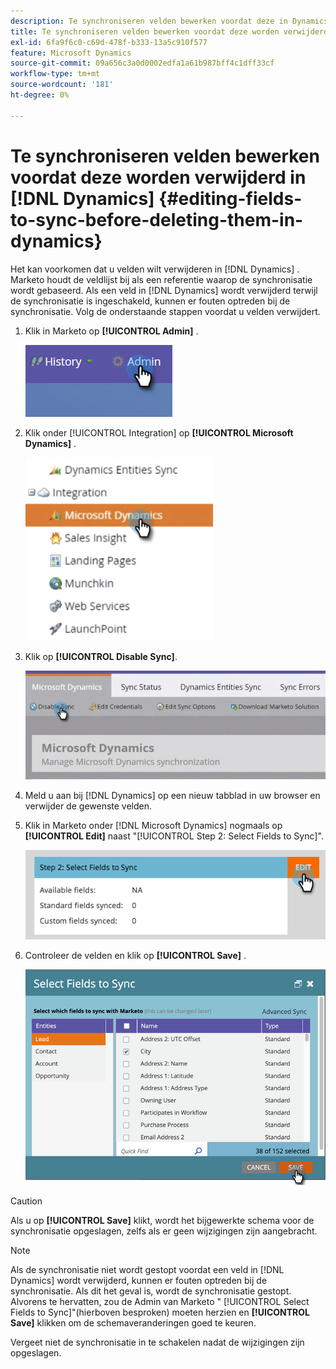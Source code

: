 ```yaml
---
description: Te synchroniseren velden bewerken voordat deze in Dynamics worden verwijderd - Marketo Docs - Productdocumentatie
title: Te synchroniseren velden bewerken voordat deze worden verwijderd in Dynamiek
exl-id: 6fa9f6c0-c69d-478f-b333-13a5c910f577
feature: Microsoft Dynamics
source-git-commit: 09a656c3a0d0002edfa1a61b987bff4c1dff33cf
workflow-type: tm+mt
source-wordcount: '181'
ht-degree: 0%

---
```


# Te synchroniseren velden bewerken voordat deze worden verwijderd in [!DNL Dynamics] {#editing-fields-to-sync-before-deleting-them-in-dynamics}

Het kan voorkomen dat u velden wilt verwijderen in [!DNL Dynamics] . Marketo houdt de veldlijst bij als een referentie waarop de synchronisatie wordt gebaseerd. Als een veld in [!DNL Dynamics] wordt verwijderd terwijl de synchronisatie is ingeschakeld, kunnen er fouten optreden bij de synchronisatie. Volg de onderstaande stappen voordat u velden verwijdert.

1. Klik in Marketo op **[!UICONTROL Admin]** .

   ![](assets/sync-before-deleting-them-in-dynamics-1.png)

1. Klik onder [!UICONTROL Integration] op **[!UICONTROL Microsoft Dynamics]** .

   ![](assets/sync-before-deleting-them-in-dynamics-2.png)

1. Klik op **[!UICONTROL Disable Sync]**.

   ![](assets/sync-before-deleting-them-in-dynamics-3.png)

1. Meld u aan bij [!DNL Dynamics] op een nieuw tabblad in uw browser en verwijder de gewenste velden.

1. Klik in Marketo onder [!DNL Microsoft Dynamics] nogmaals op **[!UICONTROL Edit]** naast &quot;[!UICONTROL Step 2: Select Fields to Sync]&quot;.

   ![](assets/sync-before-deleting-them-in-dynamics-4.png)

1. Controleer de velden en klik op **[!UICONTROL Save]** .

   ![](assets/sync-before-deleting-them-in-dynamics-5.png)

>[!CAUTION]
>
>Als u op **[!UICONTROL Save]** klikt, wordt het bijgewerkte schema voor de synchronisatie opgeslagen, zelfs als er geen wijzigingen zijn aangebracht.

>[!NOTE]
>
>Als de synchronisatie niet wordt gestopt voordat een veld in [!DNL Dynamics] wordt verwijderd, kunnen er fouten optreden bij de synchronisatie. Als dit het geval is, wordt de synchronisatie gestopt. Alvorens te hervatten, zou de Admin van Marketo &quot; [!UICONTROL Select Fields to Sync]&quot;(hierboven besproken) moeten herzien en **[!UICONTROL Save]** klikken om de schemaveranderingen goed te keuren.

Vergeet niet de synchronisatie in te schakelen nadat de wijzigingen zijn opgeslagen.
